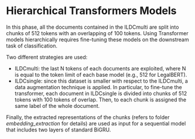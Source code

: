 # Hierarchical Transformers Models

In this phase, all the documents contained in the ILDCmulti are split into chunks of 512 tokens with an overlapping of 100 tokens. Using Transformer models hierarchically
requires fine-tuning these models on the downstream task of classification.

Two different strategies are used:

- ILDCmulti: the last N tokens of each documents are exploited, where N is equal to the token limit of each base model (e.g., 512 for LegalBERT).
- ILDCsingle: since this dataset is smaller with respect to the ILDCmulti, a data augmentation technique is applied. In particular, to fine-tune the transformer, each document in ILDCsingle is divided into chunks of 512 tokens with 100 tokens of overlap. Then, to each chunk is assigned the same label of the whole document.

Finally, the extracted representations of the chunks (refers to folder *embedding_extraction* for details) are used as input for a sequential model that includes two layers of standard BiGRU.